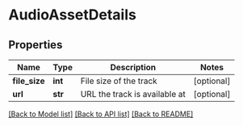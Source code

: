 # AudioAssetDetails

## Properties
Name | Type | Description | Notes
------------ | ------------- | ------------- | -------------
**file_size** | **int** | File size of the track | [optional] 
**url** | **str** | URL the track is available at | [optional] 

[[Back to Model list]](../README.md#documentation-for-models) [[Back to API list]](../README.md#documentation-for-api-endpoints) [[Back to README]](../README.md)

